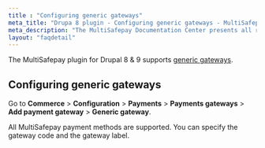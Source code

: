 ```yaml
---
title : "Configuring generic gateways"
meta_title: "Drupa 8 plugin - Configuring generic gateways - MultiSafepay Docs"
meta_description: "The MultiSafepay Documentation Center presents all relevant information about our Plugins and API. You can also find support pages for payment methods, tools and general questions as well as the contact details of our Support and Integration Teams."
layout: "faqdetail"
---
```


The MultiSafepay plugin for Drupal 8 & 9 supports [generic gateways](/faq/general/generic-gateways/).

## Configuring generic gateways
Go to **Commerce** > **Configuration** > **Payments** > **Payments gateways** > **Add payment gateway** > **Generic gateway**.

All MultiSafepay payment methods are supported. You can specify the gateway code and the gateway label.

